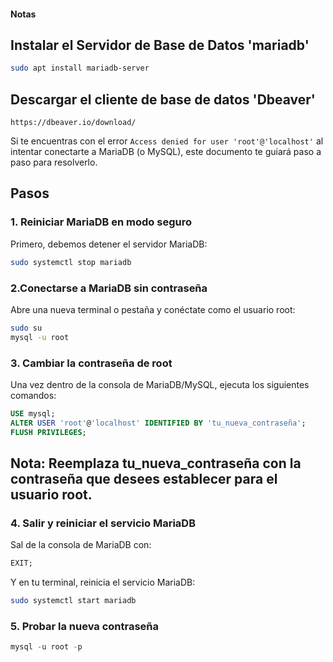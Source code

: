 #### Notas

## Instalar el Servidor de Base de Datos 'mariadb'
```bash
sudo apt install mariadb-server
```
## Descargar el cliente de base de datos 'Dbeaver'
```url
https://dbeaver.io/download/
```

Si te encuentras con el error `Access denied for user 'root'@'localhost'` al intentar conectarte a MariaDB (o MySQL), este documento te guiará paso a paso para resolverlo.

## Pasos

### 1. Reiniciar MariaDB en modo seguro

Primero, debemos detener el servidor MariaDB:

```bash
sudo systemctl stop mariadb
```

### 2.Conectarse a MariaDB sin contraseña
Abre una nueva terminal o pestaña y conéctate como el usuario root:
```bash
sudo su
mysql -u root
```

### 3. Cambiar la contraseña de root
Una vez dentro de la consola de MariaDB/MySQL, ejecuta los siguientes comandos:
```sql
USE mysql;
ALTER USER 'root'@'localhost' IDENTIFIED BY 'tu_nueva_contraseña';
FLUSH PRIVILEGES;
```
## Nota: Reemplaza tu_nueva_contraseña con la contraseña que desees establecer para el usuario root.

### 4. Salir y reiniciar el servicio MariaDB
Sal de la consola de MariaDB con:
```sql
EXIT;
```
Y en tu terminal, reinicia el servicio MariaDB:
```bash
sudo systemctl start mariadb
```
### 5. Probar la nueva contraseña
```sql
mysql -u root -p
```
